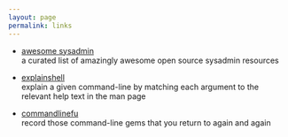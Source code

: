 ```yaml
---
layout: page
permalink: links
---
```


- [awesome sysadmin](https://github.com/kahun/awesome-sysadmin)<br>
a curated list of amazingly awesome open source sysadmin resources

- [explainshell](https://explainshell.com/)<br>
explain a given command-line by matching each argument to the relevant help text in the man page

- [commandlinefu](https://www.commandlinefu.com)<br>
record those command-line gems that you return to again and again


